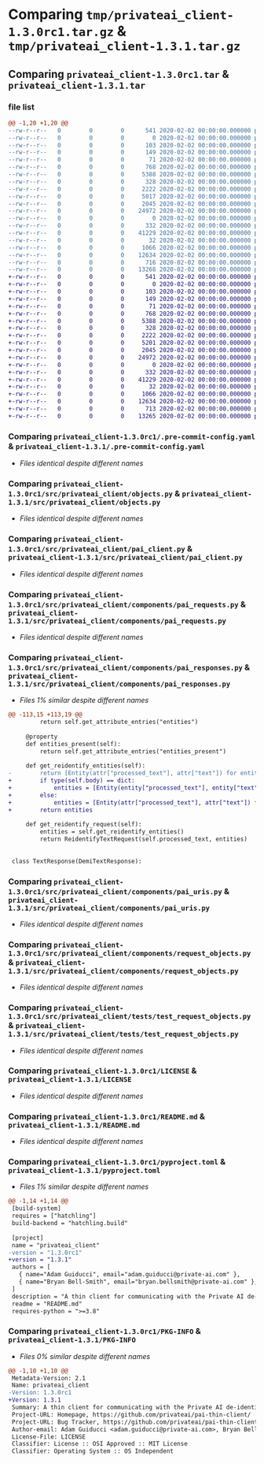 # Comparing `tmp/privateai_client-1.3.0rc1.tar.gz` & `tmp/privateai_client-1.3.1.tar.gz`

## Comparing `privateai_client-1.3.0rc1.tar` & `privateai_client-1.3.1.tar`

### file list

```diff
@@ -1,20 +1,20 @@
--rw-r--r--   0        0        0      541 2020-02-02 00:00:00.000000 privateai_client-1.3.0rc1/.pre-commit-config.yaml
--rw-r--r--   0        0        0        0 2020-02-02 00:00:00.000000 privateai_client-1.3.0rc1/__init__.py
--rw-r--r--   0        0        0      103 2020-02-02 00:00:00.000000 privateai_client-1.3.0rc1/.github/pull-request-template.md
--rw-r--r--   0        0        0      149 2020-02-02 00:00:00.000000 privateai_client-1.3.0rc1/.vscode/settings.json
--rw-r--r--   0        0        0       71 2020-02-02 00:00:00.000000 privateai_client-1.3.0rc1/src/privateai_client/__init__.py
--rw-r--r--   0        0        0      768 2020-02-02 00:00:00.000000 privateai_client-1.3.0rc1/src/privateai_client/objects.py
--rw-r--r--   0        0        0     5388 2020-02-02 00:00:00.000000 privateai_client-1.3.0rc1/src/privateai_client/pai_client.py
--rw-r--r--   0        0        0      328 2020-02-02 00:00:00.000000 privateai_client-1.3.0rc1/src/privateai_client/components/__init__.py
--rw-r--r--   0        0        0     2222 2020-02-02 00:00:00.000000 privateai_client-1.3.0rc1/src/privateai_client/components/pai_requests.py
--rw-r--r--   0        0        0     5017 2020-02-02 00:00:00.000000 privateai_client-1.3.0rc1/src/privateai_client/components/pai_responses.py
--rw-r--r--   0        0        0     2045 2020-02-02 00:00:00.000000 privateai_client-1.3.0rc1/src/privateai_client/components/pai_uris.py
--rw-r--r--   0        0        0    24972 2020-02-02 00:00:00.000000 privateai_client-1.3.0rc1/src/privateai_client/components/request_objects.py
--rw-r--r--   0        0        0        0 2020-02-02 00:00:00.000000 privateai_client-1.3.0rc1/src/privateai_client/tests/__init__.py
--rw-r--r--   0        0        0      332 2020-02-02 00:00:00.000000 privateai_client-1.3.0rc1/src/privateai_client/tests/test_client.py
--rw-r--r--   0        0        0    41229 2020-02-02 00:00:00.000000 privateai_client-1.3.0rc1/src/privateai_client/tests/test_request_objects.py
--rw-r--r--   0        0        0       32 2020-02-02 00:00:00.000000 privateai_client-1.3.0rc1/.gitignore
--rw-r--r--   0        0        0     1066 2020-02-02 00:00:00.000000 privateai_client-1.3.0rc1/LICENSE
--rw-r--r--   0        0        0    12634 2020-02-02 00:00:00.000000 privateai_client-1.3.0rc1/README.md
--rw-r--r--   0        0        0      716 2020-02-02 00:00:00.000000 privateai_client-1.3.0rc1/pyproject.toml
--rw-r--r--   0        0        0    13268 2020-02-02 00:00:00.000000 privateai_client-1.3.0rc1/PKG-INFO
+-rw-r--r--   0        0        0      541 2020-02-02 00:00:00.000000 privateai_client-1.3.1/.pre-commit-config.yaml
+-rw-r--r--   0        0        0        0 2020-02-02 00:00:00.000000 privateai_client-1.3.1/__init__.py
+-rw-r--r--   0        0        0      103 2020-02-02 00:00:00.000000 privateai_client-1.3.1/.github/pull-request-template.md
+-rw-r--r--   0        0        0      149 2020-02-02 00:00:00.000000 privateai_client-1.3.1/.vscode/settings.json
+-rw-r--r--   0        0        0       71 2020-02-02 00:00:00.000000 privateai_client-1.3.1/src/privateai_client/__init__.py
+-rw-r--r--   0        0        0      768 2020-02-02 00:00:00.000000 privateai_client-1.3.1/src/privateai_client/objects.py
+-rw-r--r--   0        0        0     5388 2020-02-02 00:00:00.000000 privateai_client-1.3.1/src/privateai_client/pai_client.py
+-rw-r--r--   0        0        0      328 2020-02-02 00:00:00.000000 privateai_client-1.3.1/src/privateai_client/components/__init__.py
+-rw-r--r--   0        0        0     2222 2020-02-02 00:00:00.000000 privateai_client-1.3.1/src/privateai_client/components/pai_requests.py
+-rw-r--r--   0        0        0     5201 2020-02-02 00:00:00.000000 privateai_client-1.3.1/src/privateai_client/components/pai_responses.py
+-rw-r--r--   0        0        0     2045 2020-02-02 00:00:00.000000 privateai_client-1.3.1/src/privateai_client/components/pai_uris.py
+-rw-r--r--   0        0        0    24972 2020-02-02 00:00:00.000000 privateai_client-1.3.1/src/privateai_client/components/request_objects.py
+-rw-r--r--   0        0        0        0 2020-02-02 00:00:00.000000 privateai_client-1.3.1/src/privateai_client/tests/__init__.py
+-rw-r--r--   0        0        0      332 2020-02-02 00:00:00.000000 privateai_client-1.3.1/src/privateai_client/tests/test_client.py
+-rw-r--r--   0        0        0    41229 2020-02-02 00:00:00.000000 privateai_client-1.3.1/src/privateai_client/tests/test_request_objects.py
+-rw-r--r--   0        0        0       32 2020-02-02 00:00:00.000000 privateai_client-1.3.1/.gitignore
+-rw-r--r--   0        0        0     1066 2020-02-02 00:00:00.000000 privateai_client-1.3.1/LICENSE
+-rw-r--r--   0        0        0    12634 2020-02-02 00:00:00.000000 privateai_client-1.3.1/README.md
+-rw-r--r--   0        0        0      713 2020-02-02 00:00:00.000000 privateai_client-1.3.1/pyproject.toml
+-rw-r--r--   0        0        0    13265 2020-02-02 00:00:00.000000 privateai_client-1.3.1/PKG-INFO
```

### Comparing `privateai_client-1.3.0rc1/.pre-commit-config.yaml` & `privateai_client-1.3.1/.pre-commit-config.yaml`

 * *Files identical despite different names*

### Comparing `privateai_client-1.3.0rc1/src/privateai_client/objects.py` & `privateai_client-1.3.1/src/privateai_client/objects.py`

 * *Files identical despite different names*

### Comparing `privateai_client-1.3.0rc1/src/privateai_client/pai_client.py` & `privateai_client-1.3.1/src/privateai_client/pai_client.py`

 * *Files identical despite different names*

### Comparing `privateai_client-1.3.0rc1/src/privateai_client/components/pai_requests.py` & `privateai_client-1.3.1/src/privateai_client/components/pai_requests.py`

 * *Files identical despite different names*

### Comparing `privateai_client-1.3.0rc1/src/privateai_client/components/pai_responses.py` & `privateai_client-1.3.1/src/privateai_client/components/pai_responses.py`

 * *Files 1% similar despite different names*

```diff
@@ -113,15 +113,19 @@
         return self.get_attribute_entries("entities")
 
     @property
     def entities_present(self):
         return self.get_attribute_entries("entities_present")
 
     def get_reidentify_entities(self):
-        return [Entity(attr["processed_text"], attr["text"]) for entity in self.entities for attr in entity]
+        if type(self.body) == dict:
+            entities = [Entity(entity["processed_text"], entity["text"]) for entity in self.entities]
+        else:
+            entities = [Entity(attr["processed_text"], attr["text"]) for entity in self.entities for attr in entity]
+        return entities
 
     def get_reidentify_request(self):
         entities = self.get_reidentify_entities()
         return ReidentifyTextRequest(self.processed_text, entities)
 
 
 class TextResponse(DemiTextResponse):
```

### Comparing `privateai_client-1.3.0rc1/src/privateai_client/components/pai_uris.py` & `privateai_client-1.3.1/src/privateai_client/components/pai_uris.py`

 * *Files identical despite different names*

### Comparing `privateai_client-1.3.0rc1/src/privateai_client/components/request_objects.py` & `privateai_client-1.3.1/src/privateai_client/components/request_objects.py`

 * *Files identical despite different names*

### Comparing `privateai_client-1.3.0rc1/src/privateai_client/tests/test_request_objects.py` & `privateai_client-1.3.1/src/privateai_client/tests/test_request_objects.py`

 * *Files identical despite different names*

### Comparing `privateai_client-1.3.0rc1/LICENSE` & `privateai_client-1.3.1/LICENSE`

 * *Files identical despite different names*

### Comparing `privateai_client-1.3.0rc1/README.md` & `privateai_client-1.3.1/README.md`

 * *Files identical despite different names*

### Comparing `privateai_client-1.3.0rc1/pyproject.toml` & `privateai_client-1.3.1/pyproject.toml`

 * *Files 1% similar despite different names*

```diff
@@ -1,14 +1,14 @@
 [build-system]
 requires = ["hatchling"]
 build-backend = "hatchling.build"
 
 [project]
 name = "privateai_client"
-version = "1.3.0rc1"
+version = "1.3.1"
 authors = [
   { name="Adam Guiducci", email="adam.guiducci@private-ai.com" },
   { name="Bryan Bell-Smith", email="bryan.bellsmith@private-ai.com" },
 ]
 description = "A thin client for communicating with the Private AI de-identication API."
 readme = "README.md"
 requires-python = ">=3.8"
```

### Comparing `privateai_client-1.3.0rc1/PKG-INFO` & `privateai_client-1.3.1/PKG-INFO`

 * *Files 0% similar despite different names*

```diff
@@ -1,10 +1,10 @@
 Metadata-Version: 2.1
 Name: privateai_client
-Version: 1.3.0rc1
+Version: 1.3.1
 Summary: A thin client for communicating with the Private AI de-identication API.
 Project-URL: Homepage, https://github.com/privateai/pai-thin-client/
 Project-URL: Bug Tracker, https://github.com/privateai/pai-thin-client/issues
 Author-email: Adam Guiducci <adam.guiducci@private-ai.com>, Bryan Bell-Smith <bryan.bellsmith@private-ai.com>
 License-File: LICENSE
 Classifier: License :: OSI Approved :: MIT License
 Classifier: Operating System :: OS Independent
```

